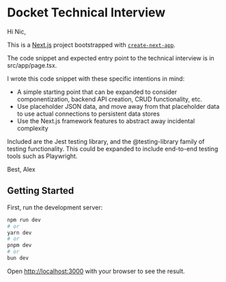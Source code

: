 # Docket Technical Interview

Hi Nic,

This is a [Next.js](https://nextjs.org) project bootstrapped with [`create-next-app`](https://nextjs.org/docs/app/api-reference/cli/create-next-app).

The code snippet and expected entry point to the technical interview is in src/app/page.tsx.

I wrote this code snippet with these specific intentions in mind:
- A simple starting point that can be expanded to consider componentization, backend API creation, CRUD functionality, etc.
- Use placeholder JSON data, and move away from that placeholder data to use actual connections to persistent data stores
- Use the Next.js framework features to abstract away incidental complexity

Included are the Jest testing library, and the @testing-library family of testing functionality. This could be expanded to include end-to-end testing tools such as Playwright.

Best,
Alex


## Getting Started

First, run the development server:

```bash
npm run dev
# or
yarn dev
# or
pnpm dev
# or
bun dev
```

Open [http://localhost:3000](http://localhost:3000) with your browser to see the result.

